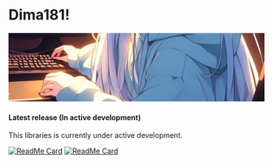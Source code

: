 # Dima181!
![Header_1](assets/271814876-07d9db5e-8dc6-43b3-9bf6-fa4efbcbee1b.jpg)

#### Latest release (In active development)

This libraries is currently under active development.

[![ReadMe Card](https://github-readme-stats.vercel.app/api/pin/?username=Dima181&repo=TowersWorld)](https://github.com/Dima181/TowersWorld.git)
[![ReadMe Card](https://github-readme-stats.vercel.app/api/pin/?username=Dima181&repo=TestTaskForCompany)](https://github.com/Dima181/TestTaskForCompany.git)
<!--
**Dima181/Dima181** is a ✨ _special_ ✨ repository because its `README.md` (this file) appears on your GitHub profile.

Here are some ideas to get you started:

- 🔭 I’m currently working on ...
- 🌱 I’m currently learning ...
- 👯 I’m looking to collaborate on ...
- 🤔 I’m looking for help with ...
- 💬 Ask me about ...
- 📫 How to reach me: ...
- 😄 Pronouns: ...
- ⚡ Fun fact: ...
-->
